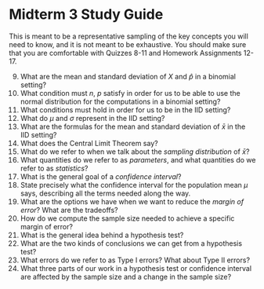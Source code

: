 # Midterm 3 Study Guide

This is meant to be a representative sampling of the key concepts you will need to know, and it is not meant to be exhaustive. You should make sure that you are comfortable with Quizzes 8-11 and Homework Assignments 12-17.

9. What are the mean and standard deviation of $X$ and $\hat p$ in a binomial setting?
10. What condition must $n$, $p$ satisfy in order for us to be able to use the normal distribution for the computations in a binomial setting?
11. What conditions must hold in order for us to be in the IID setting?
12. What do $\mu$ and $\sigma$ represent in the IID setting?
13. What are the formulas for the mean and standard deviation of $\bar x$ in the IID setting?
14. What does the Central Limit Theorem say?
15. What do we refer to when we talk about the *sampling distribution* of $\bar x$?
16. What quantities do we refer to as *parameters*, and what quantities do we refer to as *statistics*?
17. What is the general goal of a *confidence interval*?
18. State precisely what the confidence interval for the population mean $\mu$ says, describing all the terms needed along the way.
19. What are the options we have when we want to reduce the *margin of error*? What are the tradeoffs?
20. How do we compute the sample size needed to achieve a specific margin of error?
21. What is the general idea behind a hypothesis test?
22. What are the two kinds of conclusions we can get from a hypothesis test?
23. What errors do we refer to as Type I errors? What about Type II errors?
24. What three parts of our work in a hypothesis test or confidence interval are affected by the sample size and a change in the sample size?
